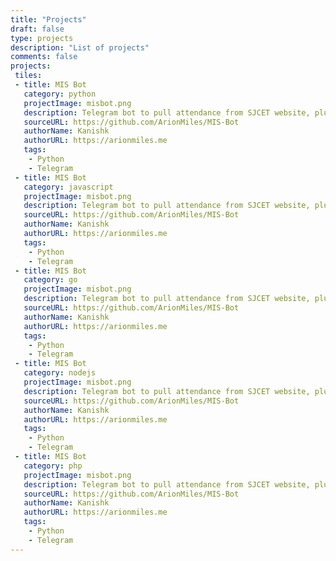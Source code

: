 ```yaml
---
title: "Projects"
draft: false
type: projects
description: "List of projects"
comments: false
projects:
 tiles:
 - title: MIS Bot
   category: python
   projectImage: misbot.png
   description: Telegram bot to pull attendance from SJCET website, plus more features like bunk calculator, test reports, etc.
   sourceURL: https://github.com/ArionMiles/MIS-Bot
   authorName: Kanishk
   authorURL: https://arionmiles.me
   tags:
    - Python
    - Telegram
 - title: MIS Bot
   category: javascript
   projectImage: misbot.png
   description: Telegram bot to pull attendance from SJCET website, plus more features like bunk calculator, test reports, etc.
   sourceURL: https://github.com/ArionMiles/MIS-Bot
   authorName: Kanishk
   authorURL: https://arionmiles.me
   tags:
    - Python
    - Telegram
 - title: MIS Bot
   category: go
   projectImage: misbot.png
   description: Telegram bot to pull attendance from SJCET website, plus more features like bunk calculator, test reports, etc.
   sourceURL: https://github.com/ArionMiles/MIS-Bot
   authorName: Kanishk
   authorURL: https://arionmiles.me
   tags:
    - Python
    - Telegram
 - title: MIS Bot
   category: nodejs
   projectImage: misbot.png
   description: Telegram bot to pull attendance from SJCET website, plus more features like bunk calculator, test reports, etc.
   sourceURL: https://github.com/ArionMiles/MIS-Bot
   authorName: Kanishk
   authorURL: https://arionmiles.me
   tags:
    - Python
    - Telegram
 - title: MIS Bot
   category: php
   projectImage: misbot.png
   description: Telegram bot to pull attendance from SJCET website, plus more features like bunk calculator, test reports, etc.
   sourceURL: https://github.com/ArionMiles/MIS-Bot
   authorName: Kanishk
   authorURL: https://arionmiles.me
   tags:
    - Python
    - Telegram
---
```

